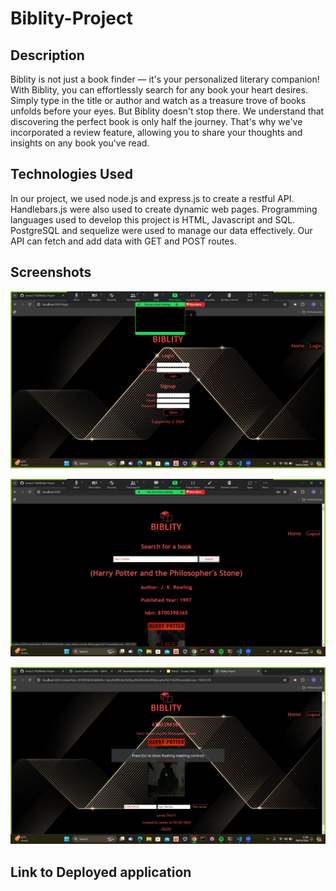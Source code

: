 # Biblity-Project

## Description 

Biblity is not just a book finder — it's your personalized literary companion! With Biblity, you can effortlessly search for any book your heart desires. Simply type in the title or author and watch as a treasure trove of books unfolds before your eyes. But Biblity doesn't stop there. We understand that discovering the perfect book is only half the journey. That's why we've incorporated a review feature, allowing you to share your thoughts and insights on any book you've read. 


## Technologies Used 

In our project, we used node.js and express.js to create a restful API. Handlebars.js were also used to create dynamic web pages. 
Programming languages used to develop this project is HTML, Javascript and SQL.
PostgreSQL and sequelize were used to manage our data effectively. 
Our API can fetch and add data with GET and POST routes.


## Screenshots 

![alt text](/Login-Page.png)

![alt text](/HomePage.png)

![alt text](/ReviewPage.png)


## Link to Deployed application


